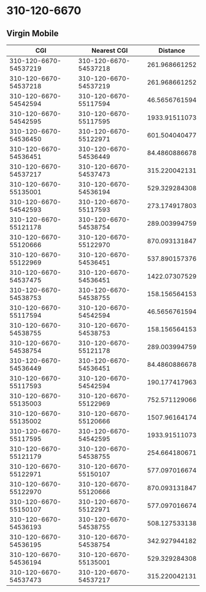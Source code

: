 # 310-120-6670
## Virgin Mobile


| CGI | Nearest CGI | Distance |
|-----|-------------|----------|
| 310-120-6670-54537219 | 310-120-6670-54537218 | 261.968661252 |
| 310-120-6670-54537218 | 310-120-6670-54537219 | 261.968661252 |
| 310-120-6670-54542594 | 310-120-6670-55117594 | 46.5656761594 |
| 310-120-6670-54542595 | 310-120-6670-55117595 | 1933.91511073 |
| 310-120-6670-54536450 | 310-120-6670-55122971 | 601.504040477 |
| 310-120-6670-54536451 | 310-120-6670-54536449 | 84.4860886678 |
| 310-120-6670-54537217 | 310-120-6670-54537473 | 315.220042131 |
| 310-120-6670-55135001 | 310-120-6670-54536194 | 529.329284308 |
| 310-120-6670-54542593 | 310-120-6670-55117593 | 273.174917803 |
| 310-120-6670-55121178 | 310-120-6670-54538754 | 289.003994759 |
| 310-120-6670-55120666 | 310-120-6670-55122970 | 870.093131847 |
| 310-120-6670-55122969 | 310-120-6670-54536451 | 537.890157376 |
| 310-120-6670-54537475 | 310-120-6670-54536451 | 1422.07307529 |
| 310-120-6670-54538753 | 310-120-6670-54538755 | 158.156564153 |
| 310-120-6670-55117594 | 310-120-6670-54542594 | 46.5656761594 |
| 310-120-6670-54538755 | 310-120-6670-54538753 | 158.156564153 |
| 310-120-6670-54538754 | 310-120-6670-55121178 | 289.003994759 |
| 310-120-6670-54536449 | 310-120-6670-54536451 | 84.4860886678 |
| 310-120-6670-55117593 | 310-120-6670-54542594 | 190.177417963 |
| 310-120-6670-55135003 | 310-120-6670-55122969 | 752.571129066 |
| 310-120-6670-55135002 | 310-120-6670-55120666 | 1507.96164174 |
| 310-120-6670-55117595 | 310-120-6670-54542595 | 1933.91511073 |
| 310-120-6670-55121179 | 310-120-6670-54538755 | 254.664180671 |
| 310-120-6670-55122971 | 310-120-6670-55150107 | 577.097016674 |
| 310-120-6670-55122970 | 310-120-6670-55120666 | 870.093131847 |
| 310-120-6670-55150107 | 310-120-6670-55122971 | 577.097016674 |
| 310-120-6670-54536193 | 310-120-6670-54538755 | 508.127533138 |
| 310-120-6670-54536195 | 310-120-6670-54538754 | 342.927944182 |
| 310-120-6670-54536194 | 310-120-6670-55135001 | 529.329284308 |
| 310-120-6670-54537473 | 310-120-6670-54537217 | 315.220042131 |
